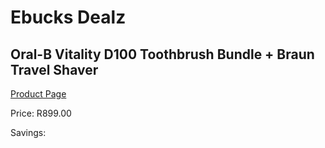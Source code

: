 
# Ebucks Dealz
## Oral-B Vitality D100 Toothbrush Bundle + Braun Travel Shaver
[Product Page](https://www.ebucks.com/web/shop/productSelected.do?prodId=1231553791&catId=1186081080)

Price: R899.00

Savings: 


	